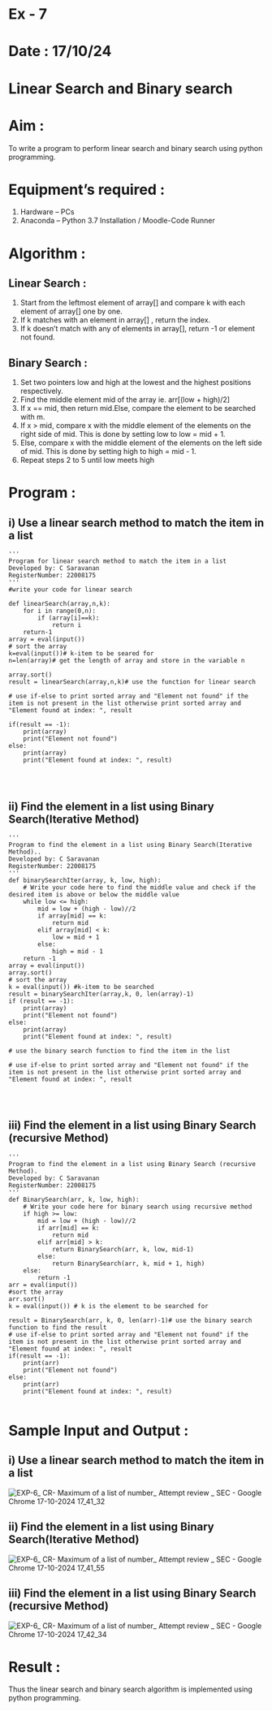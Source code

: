 # Ex - 7 
# Date : 17/10/24
# Linear Search and Binary search 
# Aim :
To write a program to perform linear search and binary search using python programming.
# Equipment’s required :
1.	Hardware – PCs
2.	Anaconda – Python 3.7 Installation / Moodle-Code Runner
# Algorithm :
## Linear Search :
1.	Start from the leftmost element of array[] and compare k with each element of array[] one by one.
2.	If k matches with an element in array[] , return the index.
3.	If k doesn’t match with any of elements in array[], return -1 or element not found.
## Binary Search :
1.	Set two pointers low and high at the lowest and the highest positions respectively.
2.	Find the middle element mid of the array ie. arr[(low + high)/2]
3.	If x == mid, then return mid.Else, compare the element to be searched with m.
4.	If x > mid, compare x with the middle element of the elements on the right side of mid. This is done by setting low to low = mid + 1.
5.	Else, compare x with the middle element of the elements on the left side of mid. This is done by setting high to high = mid - 1.
6.	Repeat steps 2 to 5 until low meets high
# Program :
## i) Use a linear search method to match the item in a list
```
'''
Program for linear search method to match the item in a list
Developed by: C Saravanan
RegisterNumber: 22008175
'''
#write your code for linear search
    
def linearSearch(array,n,k):
    for i in range(0,n):
        if (array[i]==k):
            return i
    return-1
array = eval(input())
# sort the array
k=eval(input())# k-item to be seared for
n=len(array)# get the length of array and store in the variable n

array.sort()
result = linearSearch(array,n,k)# use the function for linear search

# use if-else to print sorted array and "Element not found" if the item is not present in the list otherwise print sorted array and "Element found at index: ", result

if(result == -1):
    print(array)
    print("Element not found")
else:
    print(array)
    print("Element found at index: ", result)




```
## ii) Find the element in a list using Binary Search(Iterative Method)
```
''' 
Program to find the element in a list using Binary Search(Iterative Method)..
Developed by: C Saravanan
RegisterNumber: 22008175
'''
def binarySearchIter(array, k, low, high):
    # Write your code here to find the middle value and check if the desired item is above or below the middle value
    while low <= high:
        mid = low + (high - low)//2
        if array[mid] == k:
            return mid
        elif array[mid] < k:
            low = mid + 1
        else:
            high = mid - 1
    return -1
array = eval(input())
array.sort()
# sort the array
k = eval(input()) #k-item to be searched
result = binarySearchIter(array,k, 0, len(array)-1)
if (result == -1):
    print(array)
    print("Element not found")
else:
    print(array)
    print("Element found at index: ", result)

# use the binary search function to find the item in the list

# use if-else to print sorted array and "Element not found" if the item is not present in the list otherwise print sorted array and "Element found at index: ", result




```
## iii) Find the element in a list using Binary Search (recursive Method)
```
''' 
Program to find the element in a list using Binary Search (recursive Method).
Developed by: C Saravanan
RegisterNumber: 22008175
'''
def BinarySearch(arr, k, low, high):
    # Write your code here for binary search using recursive method
    if high >= low:
        mid = low + (high - low)//2
        if arr[mid] == k:
            return mid
        elif arr[mid] > k:
            return BinarySearch(arr, k, low, mid-1)
        else:
            return BinarySearch(arr, k, mid + 1, high)
    else:
        return -1
arr = eval(input())
#sort the array
arr.sort()
k = eval(input()) # k is the element to be searched for

result = BinarySearch(arr, k, 0, len(arr)-1)# use the binary search function to find the result
# use if-else to print sorted array and "Element not found" if the item is not present in the list otherwise print sorted array and "Element found at index: ", result
if(result == -1):
    print(arr)
    print("Element not found")
else:
    print(arr)
    print("Element found at index: ", result)
    
```
# Sample Input and Output :
## i) Use a linear search method to match the item in a list
![EXP-6_ CR- Maximum of a list of number_ Attempt review _ SEC - Google Chrome 17-10-2024 17_41_32](https://github.com/user-attachments/assets/233b415f-29b7-421a-b7ac-a1fc0ef67941)
## ii) Find the element in a list using Binary Search(Iterative Method)
![EXP-6_ CR- Maximum of a list of number_ Attempt review _ SEC - Google Chrome 17-10-2024 17_41_55](https://github.com/user-attachments/assets/a3fd2e2d-eb99-4cd8-afe2-ccd129123e1f)
## iii) Find the element in a list using Binary Search (recursive Method)
![EXP-6_ CR- Maximum of a list of number_ Attempt review _ SEC - Google Chrome 17-10-2024 17_42_34](https://github.com/user-attachments/assets/5426609a-9753-4e22-9771-4bbc6d1d512e)
# Result :
Thus the linear search and binary search algorithm is implemented using python programming.
